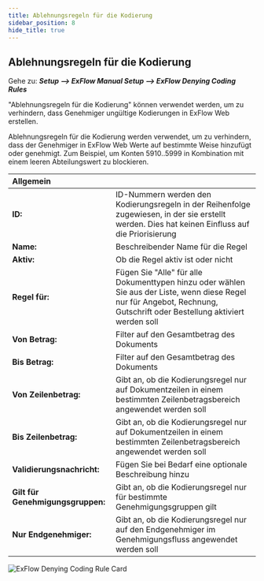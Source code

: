 ```yaml
---
title: Ablehnungsregeln für die Kodierung
sidebar_position: 8
hide_title: true
---
```

## Ablehnungsregeln für die Kodierung

Gehe zu: ***Setup \--\> ExFlow Manual Setup \--\> ExFlow Denying Coding Rules***

"Ablehnungsregeln für die Kodierung" können verwendet werden, um zu verhindern, dass Genehmiger ungültige Kodierungen in ExFlow Web erstellen.

Ablehnungsregeln für die Kodierung werden verwendet, um zu verhindern, dass der Genehmiger in ExFlow Web Werte auf bestimmte Weise hinzufügt oder genehmigt. Zum Beispiel, um Konten 5910..5999 in Kombination mit einem leeren Abteilungswert zu blockieren.

| Allgemein      |	|
|:-|:-|
|**ID:**                            | ID-Nummern werden den Kodierungsregeln in der Reihenfolge zugewiesen, in der sie erstellt werden. Dies hat keinen Einfluss auf die Priorisierung
| **Name:**                         | Beschreibender Name für die Regel
| **Aktiv:**                        | Ob die Regel aktiv ist oder nicht
| **Regel für:**                    | Fügen Sie "Alle" für alle Dokumenttypen hinzu oder wählen Sie aus der Liste, wenn diese Regel nur für Angebot, Rechnung, Gutschrift oder Bestellung aktiviert werden soll
| **Von Betrag:**                   | Filter auf den Gesamtbetrag des Dokuments
| **Bis Betrag:**                   | Filter auf den Gesamtbetrag des Dokuments
| **Von Zeilenbetrag:**             | Gibt an, ob die Kodierungsregel nur auf Dokumentzeilen in einem bestimmten Zeilenbetragsbereich angewendet werden soll
| **Bis Zeilenbetrag:**             | Gibt an, ob die Kodierungsregel nur auf Dokumentzeilen in einem bestimmten Zeilenbetragsbereich angewendet werden soll
| **Validierungsnachricht:**        | Fügen Sie bei Bedarf eine optionale Beschreibung hinzu
| **Gilt für Genehmigungsgruppen:** | Gibt an, ob die Kodierungsregel nur für bestimmte Genehmigungsgruppen gilt
| **Nur Endgenehmiger:**            | Gibt an, ob die Kodierungsregel nur auf den Endgenehmiger im Genehmigungsfluss angewendet werden soll

![ExFlow Denying Coding Rule Card](@site/static/img/media/denying-coding-rule-001.png)
